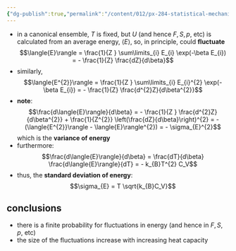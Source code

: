 ```yaml
---
{"dg-publish":true,"permalink":"/content/012/px-284-statistical-mechanics/g-fluctuations/px-284-g1-energy-deviation/","noteIcon":"1","created":"2024-12-05T15:43:28.701+00:00","updated":"2024-12-05T15:54:44.364+00:00"}
---
```


- in a canonical ensemble, $T$ is fixed, but $U$ (and hence $F, S, p$, etc) is calculated from an average energy, $\langle{E}\rangle$, so, in principle, could **fluctuate**
$$\langle{E}\rangle = \frac{1}{Z } \sum\limits_{i} E_{i} \exp(-\beta E_{i}) = - \frac{1}{Z} \frac{dZ}{d\beta}$$
- similarly, 
$$\langle{E^{2}}\rangle = \frac{1}{Z } \sum\limits_{i} E_{i}^{2} \exp(-\beta E_{i}) = - \frac{1}{Z} \frac{d^{2}Z}{d\beta^{2}}$$
- **note**: 
$$\frac{d\langle{E}\rangle}{d\beta} = - \frac{1}{Z } \frac{d^{2}Z}{d\beta^{2}} + \frac{1}{Z^{2}} \left(\frac{dZ}{d\beta}\right)^{2} = - (\langle{E^{2}}\rangle - \langle{E}\rangle^{2}) = - \sigma_{E}^{2}$$
	which is the **variance of energy**
- furthermore:
$$\frac{d\langle{E}\rangle}{d\beta} = \frac{dT}{d\beta} \frac{d\langle{E}\rangle}{dT} = - k_{B}T^{2} C_V$$
- thus, the **standard deviation of energy**:
$$\sigma_{E} = T \sqrt{k_{B}C_V}$$
## conclusions
- there is a finite probability for fluctuations in energy (and hence in $F, S, p,$ etc)
- the size of the fluctuations increase with increasing heat capacity